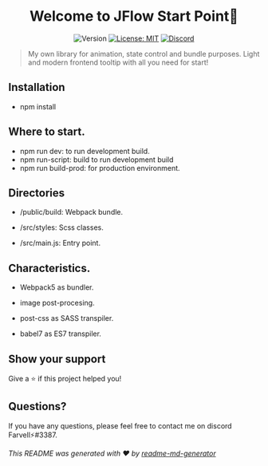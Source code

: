 <h1 align="center">Welcome to JFlow Start Point👋</h1>
<p align="center">
  <img alt="Version" src="https://img.shields.io/badge/version-1.0.3-blue.svg?cacheSeconds=2592000" />
  <a href="#" target="_blank"><img alt="License: MIT" src="https://img.shields.io/badge/License-MIT-green.svg" /></a>
<a href="https://discord.gg/tpNtcJHw" target="_blank"><img src="https://img.shields.io/badge/discord-online-brightgreen.svg" alt="Discord"/></a>
</p>

> My own library for animation, state control and bundle purposes. Light and modern frontend tooltip with all you need for start!

## Installation

- npm install


## Where to start.

- npm run dev: to run development build.
- npm run-script: build to run development build 
- npm run build-prod: for production environment.


## Directories

- /public/build: Webpack bundle.

- /src/styles: Scss classes.

- /src/main.js: Entry point.


## Characteristics.

- Webpack5 as bundler.

- image post-procesing.

- post-css as SASS transpiler.

- babel7 as ES7 transpiler.


## Show your support

Give a ⭐️ if this project helped you!

## Questions?

If you have any questions, please feel free to contact me on discord Farvell⚡#3387.


_This README was generated with ❤️ by [readme-md-generator](https://github.com/kefranabg/readme-md-generator)_
